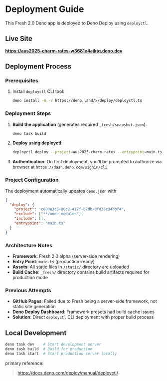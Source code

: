 # Deployment Guide

This Fresh 2.0 Deno app is deployed to Deno Deploy using `deployctl`.

## Live Site

**https://aus2025-charm-rates-w3681e4ajktq.deno.dev**

## Deployment Process

### Prerequisites

1. Install `deployctl` CLI tool:
   ```bash
   deno install -A -r https://deno.land/x/deploy/deployctl.ts
   ```

### Deployment Steps

1. **Build the application** (generates required `_fresh/snapshot.json`):
   ```bash
   deno task build
   ```

2. **Deploy using deployctl**:
   ```bash
   deployctl deploy --project=aus2025-charm-rates --entrypoint=main.ts
   ```

3. **Authentication**: On first deployment, you'll be prompted to authorize via browser at `https://dash.deno.com/signin/cli`

### Project Configuration

The deployment automatically updates `deno.json` with:
```json
{
  "deploy": {
    "project": "c880e3c5-80c2-417f-b7db-0fd35c34bbf4",
    "exclude": ["**/node_modules"],
    "include": [],
    "entrypoint": "main.ts"
  }
}
```

### Architecture Notes

- **Framework**: Fresh 2.0 alpha (server-side rendering)
- **Entry Point**: `main.ts` (production-ready)
- **Assets**: All static files in `/static/` directory are uploaded
- **Build Cache**: `_fresh/` directory contains build artifacts required for production mode

### Previous Attempts

- **GitHub Pages**: Failed due to Fresh being a server-side framework, not static site generation
- **Deno Deploy Dashboard**: Framework presets had build cache issues
- **Solution**: Direct `deployctl` CLI deployment with proper build process

## Local Development

```bash
deno task dev    # Start development server
deno task build  # Build for production
deno task start  # Start production server locally
```

primary reference: 
> https://docs.deno.com/deploy/manual/deployctl/